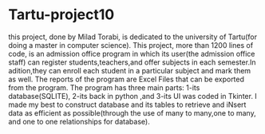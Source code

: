 # Tartu-project10
this project, done by Milad Torabi, is dedicated to the university of Tartu(for doing a master in computer science).
This project, more than 1200 lines of code, is an admission office program in which its user(the admission office staff) can register students,teachers,and offer subjects in each semester.In adition,they can enroll each student in a particular subject and mark them as well. The reports of the program are Excel Files that can be  exported from the program. The program has three main parts: 1-its database(SQLITE), 2-its back in python ,and 3-its UI was coded in Tkinter. I made my best to construct database and its tables to retrieve and iNsert data as efficient as possible(through the use of many to many,one to many, and one to one relationships for database).
